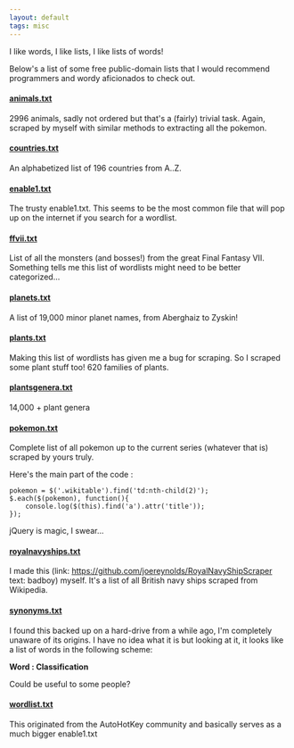 ```yaml
---
layout: default
tags: misc
---
```


I like words, I like lists, I like lists of words!

Below's a list of some free public-domain lists that I would recommend programmers and wordy aficionados to check out.

#### [animals.txt](/assets/data/animals.txt)
 
2996 animals, sadly not ordered but that's a (fairly) trivial task. Again, scraped by myself with similar methods to extracting all the pokemon.

#### [countries.txt](/assets/data/countries.txt)
An alphabetized list of 196 countries from A..Z.

#### [enable1.txt](/assets/data/enable1.txt)
The trusty enable1.txt. This seems to be the most common file that will pop up on the internet if you search for a wordlist.

#### [ffvii.txt](/assets/data/ffvii.txt)
List of all the monsters (and bosses!) from the great Final Fantasy VII. Something tells me this list of wordlists might need to be better categorized...

#### [planets.txt](/assets/data/planets.txt)
A list of 19,000 minor planet names, from Aberghaiz to Zyskin!

#### [plants.txt](/assets/data/planets.txt)
Making this list of wordlists has given me a bug for scraping. So I scraped some plant stuff too!
620 families of plants.

#### [plantsgenera.txt](/assets/data/plantgenera.txt)
14,000 + plant genera

#### [pokemon.txt](/assets/data/pokemon.txt)
Complete list of all pokemon up to the current series (whatever that is) scraped by yours truly.

Here's the main part of the code :
```
pokemon = $('.wikitable').find('td:nth-child(2)');
$.each($(pokemon), function(){ 
    console.log($(this).find('a').attr('title')); 
});
```
jQuery  is magic, I swear...

#### [royalnavyships.txt](/assets/data/royalnavyships.txt)
I made this (link: https://github.com/joereynolds/RoyalNavyShipScraper text: badboy) myself. It's a list of all British navy ships scraped from Wikipedia.

#### [synonyms.txt](/assets/data/synonyms.txt)
I found this backed up on a hard-drive from a while ago, I'm completely unaware of its origins.
I have no idea what it is but looking at it, it looks like a list of words in the following scheme:

**Word : Classification**

Could be useful to some people?

#### [wordlist.txt](/assets/data/wordlist.txt)
This originated from the AutoHotKey community and basically serves as a much bigger enable1.txt
